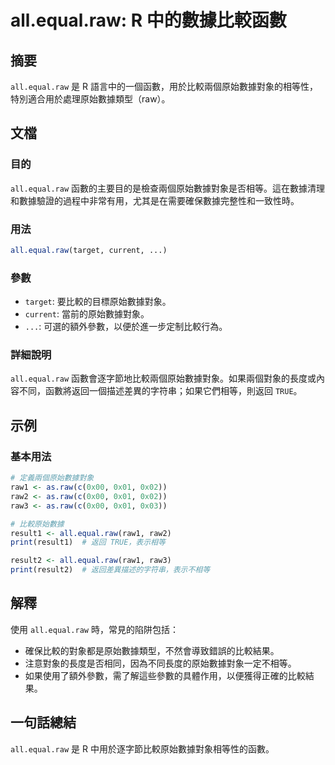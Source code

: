 <!--
Meta Description: # all.equal.raw: R 中的數據比較函數 ## 摘要 `all.equal.raw` 是 R 語言中的一個函數，用於比較兩個原始數據對象的相等性，特別適合用於處理原始數據類型（raw）。 ## 文檔 ### 目的 `all.equal.raw` 函數的主要目的是檢查兩個原始數據對象是否...
Meta Keywords: raw, all, equal, raw1, 0x00
-->

# all.equal.raw: R 中的數據比較函數

## 摘要
`all.equal.raw` 是 R 語言中的一個函數，用於比較兩個原始數據對象的相等性，特別適合用於處理原始數據類型（raw）。

## 文檔
### 目的
`all.equal.raw` 函數的主要目的是檢查兩個原始數據對象是否相等。這在數據清理和數據驗證的過程中非常有用，尤其是在需要確保數據完整性和一致性時。

### 用法
```R
all.equal.raw(target, current, ...)
```

### 參數
- `target`: 要比較的目標原始數據對象。
- `current`: 當前的原始數據對象。
- `...`: 可選的額外參數，以便於進一步定制比較行為。

### 詳細說明
`all.equal.raw` 函數會逐字節地比較兩個原始數據對象。如果兩個對象的長度或內容不同，函數將返回一個描述差異的字符串；如果它們相等，則返回 `TRUE`。

## 示例
### 基本用法
```R
# 定義兩個原始數據對象
raw1 <- as.raw(c(0x00, 0x01, 0x02))
raw2 <- as.raw(c(0x00, 0x01, 0x02))
raw3 <- as.raw(c(0x00, 0x01, 0x03))

# 比較原始數據
result1 <- all.equal.raw(raw1, raw2)
print(result1)  # 返回 TRUE，表示相等

result2 <- all.equal.raw(raw1, raw3)
print(result2)  # 返回差異描述的字符串，表示不相等
```

## 解釋
使用 `all.equal.raw` 時，常見的陷阱包括：
- 確保比較的對象都是原始數據類型，不然會導致錯誤的比較結果。
- 注意對象的長度是否相同，因為不同長度的原始數據對象一定不相等。
- 如果使用了額外參數，需了解這些參數的具體作用，以便獲得正確的比較結果。

## 一句話總結
`all.equal.raw` 是 R 中用於逐字節比較原始數據對象相等性的函數。